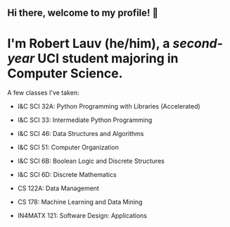 ## Hi there, welcome to my profile! 👋  
# I'm **Robert Lauv** (he/him), a *second-year* UCI student majoring in Computer Science.  

A few classes I've taken:
 - I&C SCI 32A: Python Programming with Libraries (Accelerated)
 - I&C SCI 33: Intermediate Python Programming
 - I&C SCI 46: Data Structures and Algorithms
 - I&C SCI 51: Computer Organization
 - I&C SCI 6B: Boolean Logic and Discrete Structures
 - I&C SCI 6D: Discrete Mathematics

 - CS 122A: Data Management
 - CS 178: Machine Learning and Data Mining

 - IN4MATX 121: Software Design: Applications
